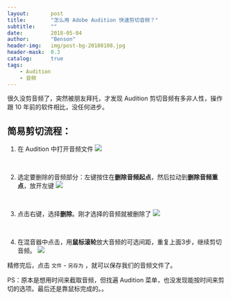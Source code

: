 ```yaml
---
layout:       post
title:        "怎么用 Adobe Audition 快速剪切音频？"
subtitle:     ""
date:         2018-05-04
author:       "Benson"
header-img:   img/post-bg-20180108.jpg
header-mask:  0.3
catalog:      true
tags:
    - Audition
    - 音频
---
```

很久没剪音频了，突然被朋友拜托，才发现 Audition 剪切音频有多非人性，操作跟 10 年前的软件相比，没任何进步。

## 简易剪切流程：
1. 在 Audition 中打开音频文件
    ![](http://tc.seoipo.com/20180504152233.png)

  ​

2. 选定要删除的音频部分：左键按住在**删除音频起点**，然后拉动到**删除音频重点**，放开左键
    ![](http://tc.seoipo.com/20180504151226.png)

  ​

3. 点击右键，选择**删除**。刚才选择的音频就被删除了
    ![](http://tc.seoipo.com/20180504151306.png)

  ​

4. 在混音器中点击，用**鼠标滚轮**放大音频的可选间距，重复上面3步，继续剪切音频。
    ![](http://tc.seoipo.com/20180504151816.png)

精修完后，点击 `文件` - `另存为` ，就可以保存我们的音频文件了。



PS：原本是想用时间来截取音频，但找遍 Audition 菜单，也没发现能按时间来剪切的选项。最后还是靠鼠标完成的。。